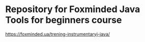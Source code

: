# Repository for Foxminded Java Tools for beginners course

https://foxminded.ua/trening-instrumentaryj-java/
